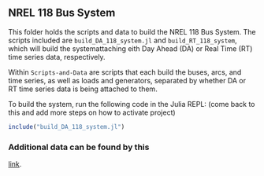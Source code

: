 ## NREL 118 Bus System 

This folder holds the scripts and data to build the NREL 118 Bus System.  The
scripts included are `build_DA_118_system.jl` and `build_RT_118_system`, which will
build the systemattaching eith Day Ahead (DA) or Real Time (RT) time series data,
respectively. 

Within `Scripts-and-Data` are scripts that each build
the buses, arcs, and time series, as well as loads and generators, separated by
whether DA or RT time series data is being attached to them.

To build the system, run the following code in the Julia REPL:
(come back to this and add more steps on how to activate project)

```julia
include("build_DA_118_system.jl")
```

### Additional data can be found by this
[link](https://nrel-my.sharepoint.com/personal/jlara_nrel_gov/_layouts/15/onedrive.aspx?e=5%3A32113f845c1b4831b939218f2c0cbc8d&sharingv2=true&fromShare=true&CID=8aa3180d%2Dfd9e%2D4a3b%2D9e1d%2D369e05722e0f&id=%2Fpersonal%2Fjlara%5Fnrel%5Fgov%2FDocuments%2F118%20Bus%20Data&FolderCTID=0x012000B41BED7332BCCF40AD8A818F0F8A0D00&view=0&noAuthRedirect=1). 




